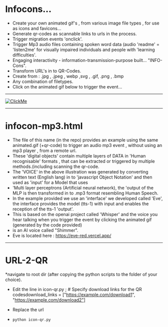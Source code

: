 # Infocons...

* Create your own animated gif's , from various image file types , for use as icons and favicons...
* Generate qr-codes as scannable links to urls in the process.
* Trigger migration events 'onclick'.
* Trigger Mp3 audio files containing spoken word data (audio 'readme' = 'listen2me' for visually impaired individuals and people with 'learning difficulties'.
* Engaging interactivity - information-transmission-purpose built... "INFO-Cons".
* Transform URL's in to QR-Codes.
* Create from : .jpg , .jpeg , webp ,svg , .gif, .png , .bmp
* Any combination of filetypes.
* Click on the animated gif below to trigger the event...
********************************************************************************************************************************************************************************

[![ClickMe](https://psicodata.io/CDN/img/animated.gif)](https://psicodata.io/wordpress/)

********************************************************************************************************************************************************************************
# infocon-mp3.html

* The file of this name (in the repo) provides an example using the same animated.gif (+qr-code) to trigger an audio mp3 event , without using an mp3 player , from a remote url.
* These 'digital objects' contain multiple layers of DATA in 'Human recognisable' formats , that can be extracted or triggered by multiple methods.(including scanning the qr-code.
* The 'VOICE' in the above illustration was generated by converting written text (English lang) in to 'javascript Object Notation' and then used as 'input' for a Model that uses
*  'Multi layer perceptrons (Artificial neural network), the 'output of the MLP is then transformed in to .mp3 format resembling Human Speech.
* In the example provided  we use an 'interface' we developed called 'Eve', the interface provides the model (tts-1) with input and enables the reception of the tts-1 'output'.
* This is based on the openai project called 'Whisper' and the voice you hear talking when you trigger the event by clicking the animated gif (generated by the code provided)
* is an AI voice called "Shimmer".
* Eve is located here : https://eve-red.vercel.app/
******************************************************************************************************************************************************************************** 
# URL-2-QR

*navigate to root dir (after copying the python scripts to the folder of your choice).
* Edit the line in icon-qr.py ; # Specify download links for the QR codesdownload_links = ["https://example.com/download1", "https://example.com/download2"]
* Replace the url
 
* ```python icon-qr.py```
